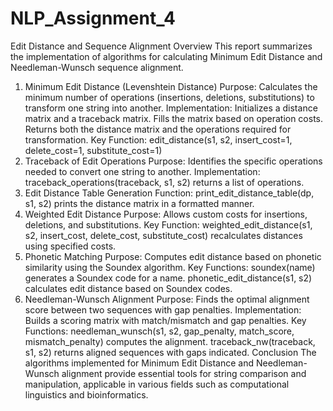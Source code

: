 # NLP_Assignment_4

Edit Distance and Sequence Alignment
Overview
This report summarizes the implementation of algorithms for calculating Minimum Edit Distance and Needleman-Wunsch sequence alignment.

1. Minimum Edit Distance (Levenshtein Distance)
Purpose: Calculates the minimum number of operations (insertions, deletions, substitutions) to transform one string into another.
Implementation:
Initializes a distance matrix and a traceback matrix.
Fills the matrix based on operation costs.
Returns both the distance matrix and the operations required for transformation.
Key Function:
edit_distance(s1, s2, insert_cost=1, delete_cost=1, substitute_cost=1)
2. Traceback of Edit Operations
Purpose: Identifies the specific operations needed to convert one string to another.
Implementation:
traceback_operations(traceback, s1, s2) returns a list of operations.
3. Edit Distance Table Generation
Function:
print_edit_distance_table(dp, s1, s2) prints the distance matrix in a formatted manner.
4. Weighted Edit Distance
Purpose: Allows custom costs for insertions, deletions, and substitutions.
Key Function:
weighted_edit_distance(s1, s2, insert_cost, delete_cost, substitute_cost) recalculates distances using specified costs.
5. Phonetic Matching
Purpose: Computes edit distance based on phonetic similarity using the Soundex algorithm.
Key Functions:
soundex(name) generates a Soundex code for a name.
phonetic_edit_distance(s1, s2) calculates edit distance based on Soundex codes.
6. Needleman-Wunsch Alignment
Purpose: Finds the optimal alignment score between two sequences with gap penalties.
Implementation:
Builds a scoring matrix with match/mismatch and gap penalties.
Key Functions:
needleman_wunsch(s1, s2, gap_penalty, match_score, mismatch_penalty) computes the alignment.
traceback_nw(traceback, s1, s2) returns aligned sequences with gaps indicated.
Conclusion
The algorithms implemented for Minimum Edit Distance and Needleman-Wunsch alignment provide essential tools for string comparison and manipulation, applicable in various fields such as computational linguistics and bioinformatics.
